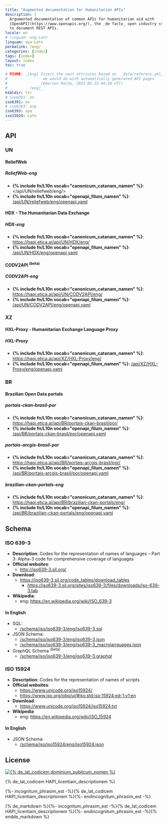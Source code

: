 ```yaml
---
title: "Augmented documentation for Humanitarian APIs"
description: |
  Argumented documentation of common APIs for humanitarian aid with
  [OpenAPI](https://www.openapis.org/), the _de facto_ open industry standard
  to document REST APIs.
locale: en
# linguam: eng-Latn
linguam: spa-Latn
permalink: /eng/
categories: [index]
tags: [index]
layout: index
toc: true

# FIXME: _[eng] Inject the next attriutes based on  _data/referens.yml, like
#                we would do with automatically generated API pages.
#               (Emerson Rocha, 2021-05-25 04:30 UTC)
#          [eng]_
htmldir: ltr
# iso6391: en
iso6391: es
# iso6393: eng
iso6393: spa
iso15924: Latn
---
```


## API

### UN

#### ReliefWeb
<!--
- **Wikipedia**:
  - eng: <https://en.wikipedia.org/wiki/ReliefWeb>
-->


##### ReliefWeb-eng
- **{% include fn/L10n vocab="canonicum_catanam_namen" %}**: </api/UN/reliefweb/eng/>
- **{% include fn/L10n vocab="openapi_filum_namen" %}**: [/api/UN/reliefweb/eng/openapi.yaml](/api/UN/reliefweb/eng/openapi.yaml)

#### HDX - The Humanitarian Data Exchange

##### HDX-eng
- **{% include fn/L10n vocab="canonicum_catanam_namen" %}**: <https://hapi.etica.ai/api/UN/HDX/eng/>
- **{% include fn/L10n vocab="openapi_filum_namen" %}**: [/api/UN/HDX/eng/openapi.yaml](/api/UN/HDX/eng/openapi.yaml)

#### CODV2API <sup>(beta)</sup>

##### CODV2API-eng
- **{% include fn/L10n vocab="canonicum_catanam_namen" %}**: <https://hapi.etica.ai/api/UN/CODV2API/eng/>
- **{% include fn/L10n vocab="openapi_filum_namen" %}**: [/api/UN/CODV2API/eng/openapi.yaml](/api/UN/CODV2API/eng/openapi.yaml)

### XZ

#### HXL-Proxy - Humanitarian Exchange Language Proxy

##### HXL-Proxy
- **{% include fn/L10n vocab="canonicum_catanam_namen" %}**: <https://hapi.etica.ai/api/XZ/HXL-Proxy/eng/>
- **{% include fn/L10n vocab="openapi_filum_namen" %}**: [/api/XZ/HXL-Proxy/eng/openapi.yaml](/api/XZ/HXL-Proxy/eng/openapi.yaml)

### BR

#### Brazilian Open Data portals

##### portais-ckan-brasil-por

- **{% include fn/L10n vocab="canonicum_catanam_namen" %}**: <https://hapi.etica.ai/api/BR/portais-ckan-brasil/por/>
- **{% include fn/L10n vocab="openapi_filum_namen" %}**: [/api/BR/portais-ckan-brasil/por/openapi.yaml](/api/BR/portais-ckan-brasil/por/openapi.yaml)

##### portais-arcgis-brasil-por

- **{% include fn/L10n vocab="canonicum_catanam_namen" %}**: <https://hapi.etica.ai/api/BR/portais-arcgis-brasil/por/>
- **{% include fn/L10n vocab="openapi_filum_namen" %}**: [/api/BR/portais-arcgis-brasil/por/openapi.yaml](/api/BR/portais-arcgis-brasil/por/openapi.yaml)


##### brazilian-ckan-portals-eng

- **{% include fn/L10n vocab="canonicum_catanam_namen" %}**: <https://hapi.etica.ai/api/BR/brazilian-ckan-portals/eng/>
- **{% include fn/L10n vocab="openapi_filum_namen" %}**: [/api/BR/brazilian-ckan-portals/eng/openapi.yaml](/api/BR/brazilian-ckan-portals/eng/openapi.yaml)

## Schema

### ISO 639-3
- **Description**: Codes for the representation of names of languages –
  Part 3: Alpha-3 code for comprehensive coverage of languages
- **Official websites**:
  - <http://iso639-3.sil.org/>
- **Download**:
  - <https://iso639-3.sil.org/code_tables/download_tables>
    - <https://iso639-3.sil.org/sites/iso639-3/files/downloads/iso-639-3.tab>
- **Wikipedia**:
  - eng: <https://en.wikipedia.org/wiki/ISO_639-3>

#### In English
- SQL:
  - [/schema/iso/iso639-3/eng/iso639-3.sql](/schema/iso/iso639-3/eng/iso639-3.sql)
- JSON Schema:
  - [/schema/iso/iso639-3/eng/iso639-3.json](/schema/iso/iso639-3/eng/iso639-3.json)
  - [/schema/iso/iso639-3/eng/iso639-3_macrolanguages.json](/schema/iso/iso639-3/eng/iso639-3_macrolanguages.json)
- GraphQL Schema <sup>(beta)</sup>
  - [/schema/iso/iso639-3/eng/iso639-3.graphql](/schema/iso/iso639-3/eng/iso639-3.graphql)

### ISO 15924
- **Description**: Codes for the representation of names of scripts
- **Official websites**:
  - <https://www.unicode.org/iso15924/>
  - <https://www.iso.org/obp/ui/#iso:std:iso:15924:ed-1:v1:en>
- **Download**:
  - <https://www.unicode.org/iso15924/iso15924.txt>
- **Wikipedia**
  - eng: <https://en.wikipedia.org/wiki/ISO_15924>

#### In English

- JSON Schema:
  - [/schema/iso/iso15924/eng/iso15924.json](/schema/iso/iso15924/eng/iso15924.json)

<!--
## Systema

### OpenAPI
- **OpenAPI Specification**: <https://spec.openapis.org/oas/v3.0.3>
- **OpenAPI.Tools** <https://openapi.tools/>

#### Online editors
- <https://editor.swagger.io/>
- <https://editor.swagger.io/?url=https://example.org/myfile.yaml>

-->

## License

[![{% de_lat_codicem dominium_publicum_nomen %}](https://i.creativecommons.org/p/zero/1.0/88x31.png)](https://unlicense.org/)

{% de_lat_codicem HAPI_licentiam_descriptionem %}

{%- incognitum_phrasim_est -%}{% de_lat_codicem HAPI_licentiam_descriptionem %}{%- endincognitum_phrasim_est -%}


{% de_markdown %}{%- incognitum_phrasim_est -%}{% de_lat_codicem HAPI_licentiam_descriptionem %}{%- endincognitum_phrasim_est -%}{% endde_markdown %}

